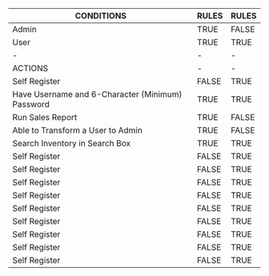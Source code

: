 | CONDITIONS | RULES |RULES |
|----------  |---------|-----|
| Admin      | TRUE| FALSE |
| User       | TRUE| TRUE |
|            -          | -  |  - |
|        ACTIONS        |-|-|
|Self Register | FALSE  |  TRUE |
|Have Username and 6-Character (Minimum) Password  | TRUE  |  TRUE |
|Run Sales Report | TRUE  |  FALSE |
|Able to Transform a User to Admin | TRUE  |  FALSE |
|Search Inventory in Search Box | TRUE  |  TRUE |
|Self Register | FALSE  |  TRUE |
|Self Register | FALSE  |  TRUE |
|Self Register | FALSE  |  TRUE |
|Self Register | FALSE  |  TRUE |
|Self Register | FALSE  |  TRUE |
|Self Register | FALSE  |  TRUE |
|Self Register | FALSE  |  TRUE |
|Self Register | FALSE  |  TRUE |
|Self Register | FALSE  |  TRUE |


